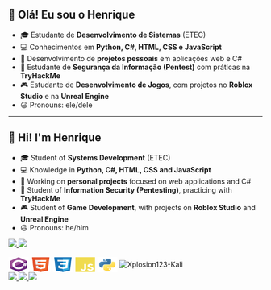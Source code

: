 ## 👋 Olá! Eu sou o Henrique  

- 🎓 Estudante de **Desenvolvimento de Sistemas** (ETEC)  
- 💻 Conhecimentos em **Python, C#, HTML, CSS e JavaScript**  
- 🚀 Desenvolvimento de **projetos pessoais** em aplicações web e C#  
- 🔐 Estudante de **Segurança da Informação (Pentest)** com práticas na **TryHackMe**  
- 🎮 Estudante de **Desenvolvimento de Jogos**, com projetos no **Roblox Studio** e na **Unreal Engine**  
- 😃 Pronouns: ele/dele  

---

## 👋 Hi! I'm Henrique  

- 🎓 Student of **Systems Development** (ETEC)  
- 💻 Knowledge in **Python, C#, HTML, CSS and JavaScript**  
- 🚀 Working on **personal projects** focused on web applications and C#  
- 🔐 Student of **Information Security (Pentesting)**, practicing with **TryHackMe**  
- 🎮 Student of **Game Development**, with projects on **Roblox Studio** and **Unreal Engine**  
- 😃 Pronouns: he/him  

<div>
  <a href="https://github.com/Xplosion123">
    <img height="180em" src="https://github-readme-stats.vercel.app/api?username=Xplosion123&show_icons=true&theme=dracula&include_all_commits=true&count_private=true"/>
    <img height="180em" src="https://github-readme-stats.vercel.app/api/top-langs/?username=Xplosion123&layout=compact&langs_count=16&theme=dracula"/>
  </a>
</div>

<div style="display: inline_block"><br>
  <img align="center" alt="Xplosion123-Csharp" height="30" width="40" src="https://raw.githubusercontent.com/devicons/devicon/master/icons/csharp/csharp-original.svg">
  <img align="center" alt="Xplosion123-HTML" height="30" width="40" src="https://raw.githubusercontent.com/devicons/devicon/master/icons/html5/html5-original.svg">
  <img align="center" alt="Xplosion123-CSS" height="30" width="40" src="https://raw.githubusercontent.com/devicons/devicon/master/icons/css3/css3-original.svg">
  <img align="center" alt="Xplosion123-Js" height="30" width="40" src="https://raw.githubusercontent.com/devicons/devicon/master/icons/javascript/javascript-plain.svg">
  <img align="center" alt="Xplosion123-Python" height="30" width="40" src="https://raw.githubusercontent.com/devicons/devicon/master/icons/python/python-original.svg">
  <img align="center" alt="Xplosion123-Kali" height="30" width="40" src="https://cdn.jsdelivr.net/gh/devicons/devicon@latest/icons/kalilinux/kalilinux-original.svg">
</div>

<div>
  <a href="https://w.app/61endl" target="_blank">
    <img src="https://img.shields.io/badge/WhatsApp-25D366?style=for-the-badge&logo=whatsapp&logoColor=white">
  </a>
  <a href="https://instagram.com/011.henriquin" target="_blank">
    <img src="https://img.shields.io/badge/Instagram-%23E4405F?style=for-the-badge&logo=instagram&logoColor=white">
  </a>
  <a href="mailto:henrimelo06@gmail.com">
    <img src="https://img.shields.io/badge/Gmail-D14836?style=for-the-badge&logo=gmail&logoColor=white">
  </a>
